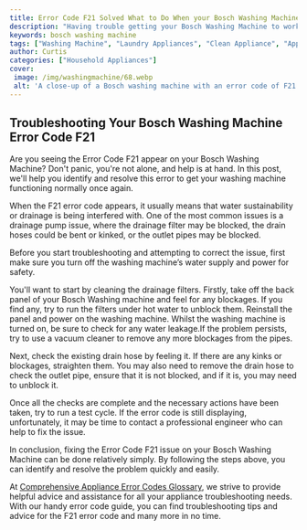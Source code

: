 ```yaml
---
title: Error Code F21 Solved What to Do When your Bosch Washing Machine is at Fault
description: "Having trouble getting your Bosch Washing Machine to work Learn how to troubleshoot the error code F21 and find out what you can do when your washing machine is at fault"
keywords: bosch washing machine
tags: ["Washing Machine", "Laundry Appliances", "Clean Appliance", "Appliance Brand"]
author: Curtis
categories: ["Household Appliances"]
cover: 
 image: /img/washingmachine/68.webp
 alt: 'A close-up of a Bosch washing machine with an error code of F21 displayed on the display board'
---
```

## Troubleshooting Your Bosch Washing Machine Error Code F21

Are you seeing the Error Code F21 appear on your Bosch Washing Machine? Don't panic, you're not alone, and help is at hand. In this post, we'll help you identify and resolve this error to get your washing machine functioning normally once again. 

When the F21 error code appears, it usually means that water sustainability or drainage is being interfered with. One of the most common issues is a drainage pump issue, where the drainage filter may be blocked, the drain hoses could be bent or kinked, or the outlet pipes may be blocked. 

Before you start troubleshooting and attempting to correct the issue, first make sure you turn off the washing machine’s water supply and power for safety. 

You'll want to start by cleaning the drainage filters. Firstly, take off the back panel of your Bosch Washing machine and feel for any blockages. If you find any, try to run the filters under hot water to unblock them. Reinstall the panel and power on the washing machine. Whilst the washing machine is turned on, be sure to check for any water leakage.If the problem persists, try to use a vacuum cleaner to remove any more blockages from the pipes. 

Next, check the existing drain hose by feeling it. If there are any kinks or blockages, straighten them. You may also need to remove the drain hose to check the outlet pipe, ensure that it is not blocked, and if it is, you may need to unblock it.

Once all the checks are complete and the necessary actions have been taken, try to run a test cycle. If the error code is still displaying, unfortunately, it may be time to contact a professional engineer who can help to fix the issue.

In conclusion, fixing the Error Code F21 issue on your Bosch Washing Machine can be done relatively simply. By following the steps above, you can identify and resolve the problem quickly and easily. 

At [Comprehensive Appliance Error Codes Glossary](./error-codes/), we strive to provide helpful advice and assistance for all your appliance troubleshooting needs. With our handy error code guide, you can find troubleshooting tips and advice for the F21 error code and many more in no time.
